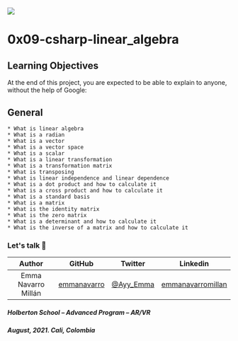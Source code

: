# ![](https://upload.wikimedia.org/wikipedia/commons/8/8a/Official_unity_logo.png)

# 0x09-csharp-linear_algebra

## Learning Objectives
At the end of this project, you are expected to be able to explain to anyone, without the help of Google:

## General

    * What is linear algebra
    * What is a radian
    * What is a vector
    * What is a vector space
    * What is a scalar
    * What is a linear transformation
    * What is a transformation matrix
    * What is transposing
    * What is linear independence and linear dependence
    * What is a dot product and how to calculate it
    * What is a cross product and how to calculate it
    * What is a standard basis
    * What is a matrix
    * What is the identity matrix
    * What is the zero matrix
    * What is a determinant and how to calculate it
    * What is the inverse of a matrix and how to calculate it



### Let's talk 💬

| Author | GitHub | Twitter | Linkedin |
| :---: | :---: | :---: | :---: |
| Emma Navarro Millán | [emmanavarro](https://github.com/emmanavarro) | [@Ayy_Emma](https://twitter.com/Ayy_Emma) | [emmanavarromillan](https://www.linkedin.com/in/emmanavarromillan) |

##### Holberton School – Advanced Program – AR/VR
##### August, 2021. Cali, Colombia
